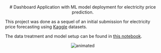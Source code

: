 <p align="center">
  # Dashboard Application with ML model deployment for electricity price prediction.
</p>

This project was done as a sequel of an initial submission for electricity price forecasting using [Kaggle](https://www.kaggle.com/nicholasjhana/energy-consumption-generation-prices-and-weather) datasets.

The data treatment and model setup can be found in [this notebook](https://www.kaggle.com/ta97fp/electricity-price-forecasting-model-with-lightgbm).

<p align="center">
  <img src="Demo/Project-Demo.gif" alt="animated" />
</p>
